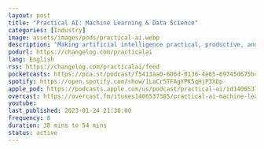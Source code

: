 ```yaml
---
layout: post
title: "Practical AI: Machine Learning & Data Science"
categories: [Industry]
image: assets/images/pods/practical-ai.webp
description: "Making artificial intelligence practical, productive, and accessible to everyone. Practical AI is a show in which technology professionals, business people, students, enthusiasts, and expert guests engage in lively discussions about Artificial Intelligence and related topics (Machine Learning, Deep Learning, Neural Networks, etc). The focus is on productive implementations and real-world scenarios that are accessible to everyone. If you want to keep up with the latest advances in AI, while keeping one foot in the real world, then this is the show for you!"
podurl: https://changelog.com/practicalai
lang: English
rss: https://changelog.com/practicalai/feed
pocketcasts: https://pca.st/podcast/f5413aa0-606d-0136-4e65-69745d675bc7
spotify: https://open.spotify.com/show/1LaCr5TFAgYPK5qHjP3XDp
apple_pod: https://podcasts.apple.com/us/podcast/practical-ai/id1406537385
overcast: https://overcast.fm/itunes1406537385/practical-ai-machine-learning-data-science
youtube:
last_published: 2023-01-24 21:30:00
frequency: 8
duration: 38 mins to 54 mins
status: active
---
```

